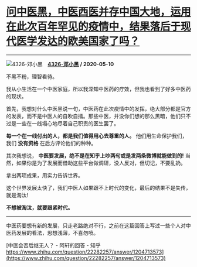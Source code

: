 # [问中医黑，中医西医并存中国大地，运用在此次百年罕见的疫情中，结果落后于现代医学发达的欧美国家了吗？](https://www.zhihu.com/answer/1213105992)

------------------------------------------------------------------------------------------------

![4326-邓小黑](https://pic2.zhimg.com/v2-d3cee3b8270af839245e21f64b08eb96.jpg?source=1940ef5c "4326-邓小黑")&emsp;**[4326-邓小黑](https://www.zhihu.com/people/a-xuan-58-40) / 2020-05-10**

不黑不粉，理智看待。

我从小生活在一个中医家庭，所以我深知中医药的疗效，但我也看到了好多中医药的现状。

首先，我想对什么中医黑说一句，中医药在此次疫情中的发挥，绝大部分都是官方的发表，而不是中医人的自吹自擂。那些中医，并没你们想的那么黑暗，他们只不过是一些在一线塌心地尽着自己职责的医生罢了。

 **每一个在一线付出的人，都是我们值得用心去尊重的人。** 他们用生命保护我们，我们 **没有资格** 在后方评论他们的种种。

其次我想说， **中医要发展，绝不是在知乎上吵两句或是发两条微博就能做到的!** 当然，如果你是为了发展而借助这些平台做调研，没人反对，但切记，不要乱奶。

拿出两项成果，用实力告诉世界。

这个世界发展太快了，我们中医人如果跟不上时代的变化，最后的结果不是失传，就是淘汰!

 **不想被淘汰，就要跟紧时代。** 

***

中医药要想有新的发展，只走老路绝对不行，之前在这篇回答上写过一些个人对中医药发展的看法，思想浅薄，不喜勿喷。

[中医会否后继无人？ - 阿轩的回答 - 知乎 https://www.zhihu.com/question/22282257/answer/1204713573](https://www.zhihu.com/question/22282257/answer/1204713573)


